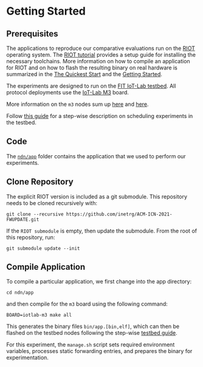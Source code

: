 # Getting Started

## Prerequisites
The applications to reproduce our comparative evaluations run on the [RIOT](https://github.com/RIOT-OS/RIOT) operating system.
The [RIOT tutorial](https://github.com/RIOT-OS/Tutorials) provides a setup guide for installing the necessary toolchains.
More information on how to compile an application for RIOT and on how to flash the resulting binary on real hardware is summarized in the [The Quickest Start](https://doc.riot-os.org/index.html#the-quickest-start) and the [Getting Started](https://doc.riot-os.org/getting-started.html).

The experiments are designed to run on the [FIT IoT-Lab testbed](https://www.iot-lab.info/).
All protocol deployments use the [IoT-Lab M3](https://www.iot-lab.info/docs/boards/iot-lab-m3/) board.

More information on the `m3` nodes sum up [here](https://doc.riot-os.org/group__boards__iotlab-m3.html) and [here](https://iot-lab.github.io/docs/boards/iot-lab-m3/).

Follow [this guide](https://www.iot-lab.info/legacy/tutorials/getting-started-tutorial/index.html) for a step-wise description on scheduling experiments in the testbed.

## Code
The [`ndn/app`](ndn/app/) folder contains the application that we used to perform our experiments.

## Clone Repository
The explicit RIOT version is included as a git submodule.
This repository needs to be cloned recursively with:

```
git clone --recursive https://github.com/inetrg/ACM-ICN-2021-FWUPDATE.git
```

If the `RIOT submodule` is empty, then update the submodule.
From the root of this repository, run:

```
git submodule update --init
```

## Compile Application

To compile a particular application, we first change into the app directory:

```
cd ndn/app
```

and then compile for the `m3` board using the following command:

```
BOARD=iotlab-m3 make all
```

This generates the binary files `bin/app.[bin,elf]`, which can then be flashed on the testbed nodes following the step-wise [testbed guide](https://www.iot-lab.info/legacy/tutorials/getting-started-tutorial/index.html).

For this experiment, the `manage.sh` script sets required environment variables, processes static forwarding entries, and prepares the binary for experimentation.
